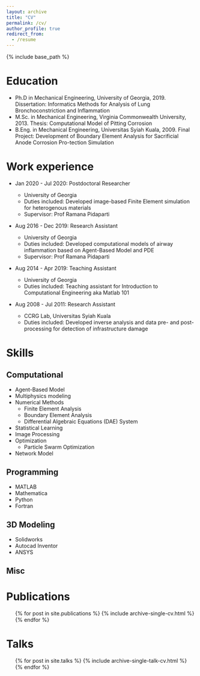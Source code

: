 ```yaml
---
layout: archive
title: "CV"
permalink: /cv/
author_profile: true
redirect_from:
  - /resume
---
```


{% include base_path %}

Education
======
* Ph.D in Mechanical Engineering, University of Georgia, 2019. Dissertation: Informatics Methods for Analysis of Lung Bronchoconstriction and Inflammation
* M.Sc. in Mechanical Engineering, Virginia Commonwealth University, 2013. Thesis: Computational Model of Pitting Corrosion
* B.Eng. in Mechanical Engineering, Universitas Syiah Kuala, 2009. Final Project: Development of Boundary Element Analysis for Sacrificial Anode Corrosion Pro-tection Simulation

Work experience
======
<!-- * Aug 2020 - Present: Lecturer
  * Department of Mechanical Engineering, Universitas Syiah Kuala
  * Duties included: Instructor of Record: Calculus 101, Introduction to Computational Science
  <!-- * Supervisor: Prof Ramana Pidaparti -->

* Jan 2020 - Jul 2020: Postdoctoral Researcher
  * University of Georgia
  * Duties included: Developed image-based Finite Element simulation for heterogenous materials
  * Supervisor: Prof Ramana Pidaparti

* Aug 2016 - Dec 2019: Research Assistant
  * University of Georgia
  * Duties included: Developed computational models of airway inflammation based on Agent-Based Model and PDE
  * Supervisor: Prof Ramana Pidaparti

* Aug 2014 - Apr 2019: Teaching Assistant
  * University of Georgia
  * Duties included: 	Teaching assistant for Introduction to Computational Engineering aka Matlab 101
  <!-- * Supervisor: Prof Ramana Pidaparti -->

* Aug 2008 - Jul 2011: Research Assistant
  * CCRG Lab, Universitas Syiah Kuala
  * Duties included: 	Developed inverse analysis and data pre- and post-processing for detection of infrastructure damage


Skills
======

Computational
------
* Agent-Based Model
* Multiphysics modeling
* Numerical Methods  
  * Finite Element Analysis
  * Boundary Element Analysis
  * Differential Algebraic Equations (DAE) System
* Statistical Learning
* Image Processing
* Optimization
  * Particle Swarm Optimization
* Network Model

Programming
------
* MATLAB
* Mathematica
* Python
* Fortran

3D Modeling
------
* Solidworks
* Autocad Inventor
* ANSYS

Misc
------


Publications
======
  <ul>{% for post in site.publications %}
    {% include archive-single-cv.html %}
  {% endfor %}</ul>

Talks
======
  <ul>{% for post in site.talks %}
    {% include archive-single-talk-cv.html %}
  {% endfor %}</ul>

<!-- Teaching
======
  <ul>{% for post in site.teaching %}
    {% include archive-single-cv.html %}
  {% endfor %}</ul> -->

<!-- Service and leadership
======
* Currently signed in to 43 different slack teams -->
